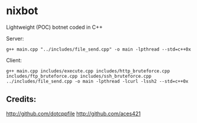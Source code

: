 # nixbot
Lightweight (POC) botnet coded in C++

Server:

`g++ main.cpp "../includes/file_send.cpp" -o main -lpthread --std=c++0x`

Client:

`g++ main.cpp includes/execute.cpp includes/http_bruteforce.cpp includes/ftp_bruteforce.cpp includes/ssh_bruteforce.cpp ../includes/file_send.cpp -o main -lpthread -lcurl -lssh2 --std=c++0x`

## Credits:

http://github.com/dotcppfile
http://github.com/aces421
